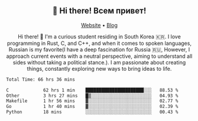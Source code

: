 <h2 align="center">👋 Hi there! Всем привет!</h2>
<p align="center">
  <a href="https://urdekcah.ru">Website</a> •
  <a href="https://urdekcah.blog">Blog</a>
</p>

<p align="center">
  Hi there! 👋 I'm a curious student residing in South Korea 🇰🇷. I love programming in Rust, C, and C++, and when it comes to spoken languages, Russian is my favorite(I have a deep fascination for Russia 🇷🇺, However, I approach current events with a neutral perspective, aiming to understand all sides without taking a political stance.). I am passionate about creating things, constantly exploring new ways to bring ideas to life.
</p>

<!--START_SECTION:waka-->

```txt
Total Time: 66 hrs 36 mins

C             62 hrs 1 min    ██████████████████████░░░   88.53 %
Other         3 hrs 27 mins   █▒░░░░░░░░░░░░░░░░░░░░░░░   04.93 %
Makefile      1 hr 56 mins    ▓░░░░░░░░░░░░░░░░░░░░░░░░   02.77 %
Go            1 hr 40 mins    ▓░░░░░░░░░░░░░░░░░░░░░░░░   02.39 %
Python        18 mins         ░░░░░░░░░░░░░░░░░░░░░░░░░   00.43 %
```

<!--END_SECTION:waka-->

<!--
**urdekcah/urdekcah** is a ✨ _special_ ✨ repository because its `README.md` (this file) appears on your GitHub profile.

Here are some ideas to get you started:

- 🔭 I’m currently working on ...
- 🌱 I’m currently learning ...
- 👯 I’m looking to collaborate on ...
- 🤔 I’m looking for help with ...
- 💬 Ask me about ...
- 📫 How to reach me: ...
- 😄 Pronouns: ...
- ⚡ Fun fact: ...
-->
